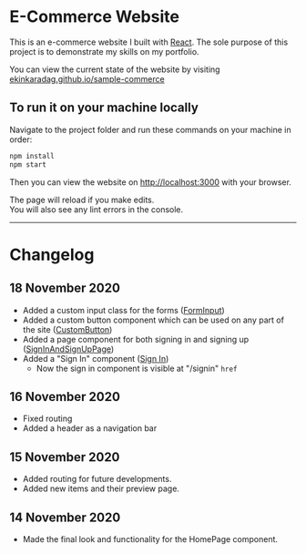 # E-Commerce Website

This is an e-commerce website I built with [React](https://reactjs.org/). The sole purpose of this project is to demonstrate my skills on my portfolio.

You can view the current state of the website by visiting [ekinkaradag.github.io/sample-commerce](https://ekinkaradag.github.io/sample-ecommerce)

## To run it on your machine locally

Navigate to the project folder and run these commands on your machine in order:

```bash
npm install
npm start
```

Then you can view the website on [http://localhost:3000](http://localhost:3000) with your browser.

The page will reload if you make edits.\
You will also see any lint errors in the console.

---

# Changelog

## 18 November 2020

- Added a custom input class for the forms ([FormInput](src/components/form-input/))
- Added a custom button component which can be used on any part of the site ([CustomButton](src/components/custom-button/))
- Added a page component for both signing in and signing up ([SignInAndSignUpPage](src/pages/sign-in-and-sign-up))
- Added a "Sign In" component ([Sign In](src/components/sign-in))
    - Now the sign in component is visible at "/signin" <code>href</code>
    

## 16 November 2020

- Fixed routing
- Added a header as a navigation bar

## 15 November 2020

- Added routing for future developments.
- Added new items and their preview page.

## 14 November 2020

- Made the final look and functionality for the HomePage component.
